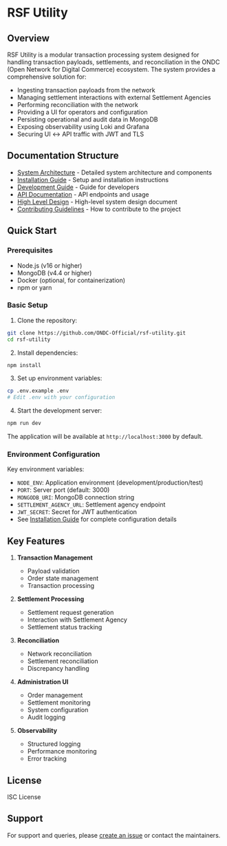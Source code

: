 # RSF Utility

## Overview
RSF Utility is a modular transaction processing system designed for handling transaction payloads, settlements, and reconciliation in the ONDC (Open Network for Digital Commerce) ecosystem. The system provides a comprehensive solution for:

- Ingesting transaction payloads from the network
- Managing settlement interactions with external Settlement Agencies
- Performing reconciliation with the network
- Providing a UI for operators and configuration
- Persisting operational and audit data in MongoDB
- Exposing observability using Loki and Grafana
- Securing UI ↔ API traffic with JWT and TLS

## Documentation Structure
- [System Architecture](./docs/ARCHITECTURE.md) - Detailed system architecture and components
- [Installation Guide](./docs/INSTALLATION.md) - Setup and installation instructions
- [Development Guide](./docs/DEVELOPMENT.md) - Guide for developers
- [API Documentation](./docs/API.md) - API endpoints and usage
- [High Level Design](./docs/HLD.md) - High-level system design document
- [Contributing Guidelines](./docs/CONTRIBUTING.md) - How to contribute to the project

## Quick Start

### Prerequisites
- Node.js (v16 or higher)
- MongoDB (v4.4 or higher)
- Docker (optional, for containerization)
- npm or yarn

### Basic Setup
1. Clone the repository:
```bash
git clone https://github.com/ONDC-Official/rsf-utility.git
cd rsf-utility
```

2. Install dependencies:
```bash
npm install
```

3. Set up environment variables:
```bash
cp .env.example .env
# Edit .env with your configuration
```

4. Start the development server:
```bash
npm run dev
```

The application will be available at `http://localhost:3000` by default.

### Environment Configuration
Key environment variables:
- `NODE_ENV`: Application environment (development/production/test)
- `PORT`: Server port (default: 3000)
- `MONGODB_URI`: MongoDB connection string
- `SETTLEMENT_AGENCY_URL`: Settlement agency endpoint
- `JWT_SECRET`: Secret for JWT authentication
- See [Installation Guide](./docs/INSTALLATION.md) for complete configuration details

## Key Features
1. **Transaction Management**
   - Payload validation
   - Order state management
   - Transaction processing

2. **Settlement Processing**
   - Settlement request generation
   - Interaction with Settlement Agency
   - Settlement status tracking

3. **Reconciliation**
   - Network reconciliation
   - Settlement reconciliation
   - Discrepancy handling

4. **Administration UI**
   - Order management
   - Settlement monitoring
   - System configuration
   - Audit logging

5. **Observability**
   - Structured logging
   - Performance monitoring
   - Error tracking

## License
ISC License

## Support
For support and queries, please [create an issue](https://github.com/ONDC-Official/rsf-utility/issues) or contact the maintainers.
